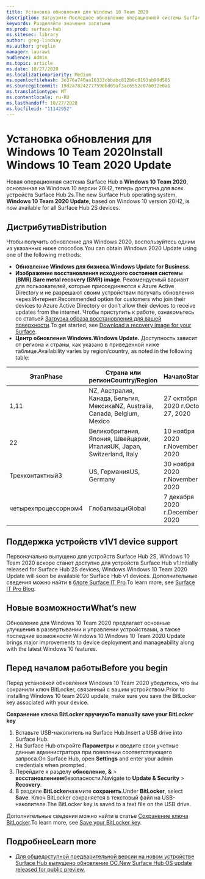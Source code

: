 ```yaml
---
title: Установка обновления для Windows 10 Team 2020
description: Загрузите Последнее обновление операционной системы Surface Hub, обновление Windows 10 Team 2020.
keywords: Разделяйте значения запятыми
ms.prod: surface-hub
ms.sitesec: library
author: greg-lindsay
ms.author: greglin
manager: laurawi
audience: Admin
ms.topic: article
ms.date: 10/27/2020
ms.localizationpriority: Medium
ms.openlocfilehash: 3e376a740aa16333cbbabc812b0c0193ab90d585
ms.sourcegitcommit: 19d2a78242777590bd09af3ac6552c07b032e0a1
ms.translationtype: MT
ms.contentlocale: ru-RU
ms.lasthandoff: 10/27/2020
ms.locfileid: "11142952"
---
```

# <span data-ttu-id="c7f9f-104">Установка обновления для Windows 10 Team 2020</span><span class="sxs-lookup"><span data-stu-id="c7f9f-104">Install Windows 10 Team 2020 Update</span></span> 

<span data-ttu-id="c7f9f-105">Новая операционная система Surface Hub в **Windows 10 Team 2020**, основанная на Windows 10 версии 20H2, теперь доступна для всех устройств Surface Hub 2s.</span><span class="sxs-lookup"><span data-stu-id="c7f9f-105">The new Surface Hub operating system, **Windows 10 Team 2020 Update**, based on Windows 10 version 20H2, is now available for all Surface Hub 2S devices.</span></span>  

## <span data-ttu-id="c7f9f-106">Дистрибутив</span><span class="sxs-lookup"><span data-stu-id="c7f9f-106">Distribution</span></span>

<span data-ttu-id="c7f9f-107">Чтобы получить обновление для Windows 2020, воспользуйтесь одним из указанных ниже способов.</span><span class="sxs-lookup"><span data-stu-id="c7f9f-107">You can obtain Windows 2020 Update using one of the following methods:</span></span>

- <span data-ttu-id="c7f9f-108">**Обновление Windows для бизнеса**.</span><span class="sxs-lookup"><span data-stu-id="c7f9f-108">**Windows Update for Business**.</span></span>
- <span data-ttu-id="c7f9f-109">**Изображение восстановления исходного состояния системы (BMR)**.</span><span class="sxs-lookup"><span data-stu-id="c7f9f-109">**Bare metal recovery (BMR) image**.</span></span> <span data-ttu-id="c7f9f-110">Рекомендуемый вариант для пользователей, которые присоединяются к Azure Active Directory и не разрешают своим устройствам получать обновления через Интернет.</span><span class="sxs-lookup"><span data-stu-id="c7f9f-110">Recommended option for customers who join their devices to Azure Active Directory or don’t allow their devices to receive updates from the internet.</span></span> <span data-ttu-id="c7f9f-111">Чтобы приступить к работе, ознакомьтесь со статьей [Загрузка образа восстановления для вашей поверхности](https://support.microsoft.com/surfacerecoveryimage).</span><span class="sxs-lookup"><span data-stu-id="c7f9f-111">To get started, see [Download a recovery image for your Surface](https://support.microsoft.com/surfacerecoveryimage).</span></span>
- **<span data-ttu-id="c7f9f-112">Центр обновления Windows.</span><span class="sxs-lookup"><span data-stu-id="c7f9f-112">Windows Update.</span></span>** <span data-ttu-id="c7f9f-113">Доступность зависит от региона и страны, как указано в приведенной ниже таблице.</span><span class="sxs-lookup"><span data-stu-id="c7f9f-113">Availability varies by region/country, as noted in the following table:</span></span>

| <span data-ttu-id="c7f9f-114">Этап</span><span class="sxs-lookup"><span data-stu-id="c7f9f-114">Phase</span></span> | <span data-ttu-id="c7f9f-115">Страна или регион</span><span class="sxs-lookup"><span data-stu-id="c7f9f-115">Country/Region</span></span>                         | <span data-ttu-id="c7f9f-116">Начало</span><span class="sxs-lookup"><span data-stu-id="c7f9f-116">Starting</span></span>          |
| ----- | -------------------------------------- | ----------------- |
| <span data-ttu-id="c7f9f-117">1,1</span><span class="sxs-lookup"><span data-stu-id="c7f9f-117">1</span></span>     | <span data-ttu-id="c7f9f-118">NZ, Австралия, Канада, Бельгия, Мексика</span><span class="sxs-lookup"><span data-stu-id="c7f9f-118">NZ, Australia, Canada, Belgium, Mexico</span></span> | <span data-ttu-id="c7f9f-119">27 октября 2020 г.</span><span class="sxs-lookup"><span data-stu-id="c7f9f-119">October 27, 2020</span></span>  |
| <span data-ttu-id="c7f9f-120">2</span><span class="sxs-lookup"><span data-stu-id="c7f9f-120">2</span></span>     | <span data-ttu-id="c7f9f-121">Великобритания, Япония, Швейцарии, Италия</span><span class="sxs-lookup"><span data-stu-id="c7f9f-121">UK, Japan, Switzerland, Italy</span></span>          | <span data-ttu-id="c7f9f-122">10 ноября 2020 г.</span><span class="sxs-lookup"><span data-stu-id="c7f9f-122">November 10, 2020</span></span> |
| <span data-ttu-id="c7f9f-123">Трехконтактный</span><span class="sxs-lookup"><span data-stu-id="c7f9f-123">3</span></span>     | <span data-ttu-id="c7f9f-124">US, Германия</span><span class="sxs-lookup"><span data-stu-id="c7f9f-124">US, Germany</span></span>                            | <span data-ttu-id="c7f9f-125">30 ноября 2020 г.</span><span class="sxs-lookup"><span data-stu-id="c7f9f-125">November 30, 2020</span></span> |
| <span data-ttu-id="c7f9f-126">четырехпроцессорном</span><span class="sxs-lookup"><span data-stu-id="c7f9f-126">4</span></span>     | <span data-ttu-id="c7f9f-127">Глобализаци</span><span class="sxs-lookup"><span data-stu-id="c7f9f-127">Global</span></span>                                 | <span data-ttu-id="c7f9f-128">7 декабря 2020 г.</span><span class="sxs-lookup"><span data-stu-id="c7f9f-128">December 7, 2020</span></span>  |


## <span data-ttu-id="c7f9f-129">Поддержка устройств v1</span><span class="sxs-lookup"><span data-stu-id="c7f9f-129">V1 device support</span></span> 

<span data-ttu-id="c7f9f-130">Первоначально выпущено для устройств Surface Hub 2S, Windows 10 Team 2020 вскоре станет доступно для устройств Surface Hub v1.</span><span class="sxs-lookup"><span data-stu-id="c7f9f-130">Initially released for Surface Hub 2S devices, Windows Windows 10 Team 2020 Update will soon be available for Surface Hub v1 devices.</span></span> <span data-ttu-id="c7f9f-131">Дополнительные сведения можно найти в [блоге Surface IT Pro](https://techcommunity.microsoft.com/t5/surface-it-pro-blog/surface-hub-windows-10-team-2020-update-available-october-27/ba-p/1810739).</span><span class="sxs-lookup"><span data-stu-id="c7f9f-131">To learn more, see [Surface IT Pro Blog](https://techcommunity.microsoft.com/t5/surface-it-pro-blog/surface-hub-windows-10-team-2020-update-available-october-27/ba-p/1810739).</span></span>
 
## <span data-ttu-id="c7f9f-132">Новые возможности</span><span class="sxs-lookup"><span data-stu-id="c7f9f-132">What’s new</span></span>

<span data-ttu-id="c7f9f-133">Обновление для Windows 10 Team 2020 предлагает основные улучшения в развертывании и управлении устройствами, а также последние возможности Windows 10.</span><span class="sxs-lookup"><span data-stu-id="c7f9f-133">Windows 10 Team 2020 Update brings major improvements to device deployment and manageability along with the latest Windows 10 features.</span></span> 
 
## <span data-ttu-id="c7f9f-134">Перед началом работы</span><span class="sxs-lookup"><span data-stu-id="c7f9f-134">Before you begin</span></span>

<span data-ttu-id="c7f9f-135">Перед установкой обновления Windows 10 Team 2020 убедитесь, что вы сохранили ключ BitLocker, связанный с вашим устройством.</span><span class="sxs-lookup"><span data-stu-id="c7f9f-135">Prior to installing Windows 10 team 2020 update, make sure you save the BitLocker key associated with your device.</span></span>

**<span data-ttu-id="c7f9f-136">Сохранение ключа BitLocker вручную</span><span class="sxs-lookup"><span data-stu-id="c7f9f-136">To manually save your BitLocker key</span></span>**

1. <span data-ttu-id="c7f9f-137">Вставьте USB-накопитель на Surface Hub.</span><span class="sxs-lookup"><span data-stu-id="c7f9f-137">Insert a USB drive into Surface Hub.</span></span>
2. <span data-ttu-id="c7f9f-138">На Surface Hub откройте **Параметры** и введите свои учетные данные администратора при появлении соответствующего запроса.</span><span class="sxs-lookup"><span data-stu-id="c7f9f-138">On Surface Hub, open **Settings** and enter your admin credentials when prompted.</span></span>
3. <span data-ttu-id="c7f9f-139">Перейдите к разделу **обновление, &**  >  **восстановлением**безопасности.</span><span class="sxs-lookup"><span data-stu-id="c7f9f-139">Navigate to **Update & Security** > **Recovery**.</span></span>
4. <span data-ttu-id="c7f9f-140">В разделе **BitLocker**нажмите **сохранить**.</span><span class="sxs-lookup"><span data-stu-id="c7f9f-140">Under **BitLocker**, select **Save**.</span></span> <span data-ttu-id="c7f9f-141">Ключ BitLocker сохраняется в текстовый файл на USB-накопителе.</span><span class="sxs-lookup"><span data-stu-id="c7f9f-141">The BitLocker key is saved to a text file on the USB drive.</span></span>

<span data-ttu-id="c7f9f-142">Дополнительные сведения можно найти в статье [Сохранение ключа BitLocker](save-bitlocker-key-surface-hub.md).</span><span class="sxs-lookup"><span data-stu-id="c7f9f-142">To learn more, see [Save your BitLocker key](save-bitlocker-key-surface-hub.md).</span></span>


## <span data-ttu-id="c7f9f-143">Подробнее</span><span class="sxs-lookup"><span data-stu-id="c7f9f-143">Learn more</span></span>


- [<span data-ttu-id="c7f9f-144">Для общедоступной предварительной версии на новом устройстве Surface Hub выпущено обновление ОС.</span><span class="sxs-lookup"><span data-stu-id="c7f9f-144">New Surface Hub OS update released for public preview.</span></span>](https://techcommunity.microsoft.com/t5/surface-it-pro-blog/new-surface-hub-os-update-released-for-public-preview/ba-p/1534823)

